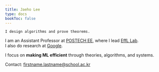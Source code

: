 ```yaml
---
title: Jaeho Lee
type: docs
bookToc: false
---
```



`I design algorithms and prove theorems.`

I am an Assistant Professor at [POSTECH EE](https://ee.postech.ac.kr), where I lead [EffL Lab](https://effl.postech.ac.kr).  
I also do research at [Google](https://research.google).

I focus on **making ML efficient** through theories, algorithms, and systems.

Contact: [firstname.lastname@school.ac.kr](mailto:jaeho.lee@postech.ac.kr)

